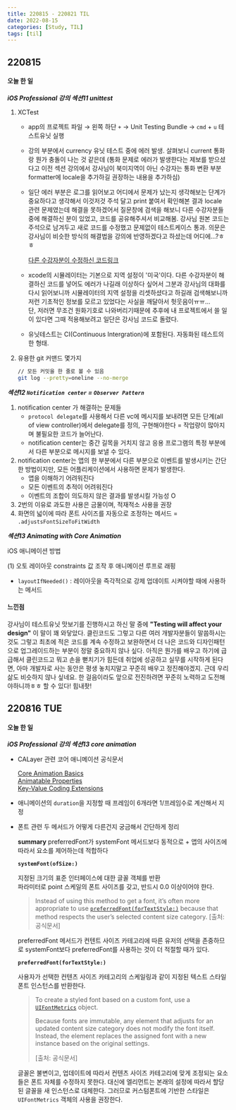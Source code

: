 ```yaml
---
title: 220815 - 220821 TIL
date: 2022-08-15
categories: [Study, TIL]
tags: [til]
---
```


## 220815

#### 오늘 한 일

**_iOS Professional 강의 섹션11 unittest_**

1.   XCTest

     -   app의 프로젝트 파일 → 왼쪽 하단 `+` → Unit Testing Bundle → `cmd` + `u` 테스트유닛 실행

     -   강의 부분에서 currency 유닛 테스트 중에 에러 발생. 살펴보니 current 통화랑 뭔가 충돌이 나는 것 같은데 (통화 문제로 에러가 발생한다는 제보를 받으셨다고 이전 섹션 강의에서 강사님이 북미지역이 아닌 수강자는 통화 변환 부분 formatter에 locale을 추가하길 권장하는 내용을 추가하심)

     -   일단 에러 부분은 로그를 읽어보고 어디에서 문제가 났는지 생각해보는 단계가 중요하다고 생각해서 이것저것 주석 달고 print 붙여서 확인해본 결과 locale 관련 문제였는데 해결을 못하겠어서 질문창에 검색을 해보니 다른 수강자분들중에 해결하신 분이 있었고, 코드를 공유해주셔서 비교해봄. 강사님 원본 코드는 주석으로 남겨두고 새로 코드를 수정했고 문제없이 테스트케이스 통과. 의문은 강사님이 비슷한 방식의 해결법을 강의에 반영하겠다고 하셨는데 어디에...?ㅎㅎ

         [다른 수강자분이 수정하신 코드링크](https://gist.github.com/nesimtunc/95c64554553860c7e8f9506ff8b2243e)

     -   xcode의 시뮬레이터는 기본으로 지역 설정이 '미국'이다. 다른 수강자분이 해결하신 코드를 넣어도 에러가 나길래 이상하다 싶어서 그분과 강사님의 대화를 다시 읽어보니까 시뮬레이터의 지역 설정을 리셋하셨다고 하길래 검색해보니까 저런 기초적인 정보를 모르고 있었다는 사실을 깨달아서 헛웃음이ㅠㅠ...  
         단, 저러면 무조건 원화기호로 나와버리기때문에 추후에 내 프로젝트에서 쓸 일이 있다면 그때 적용해보려고 일단은 강사님 코드로 돌렸다.

     -   유닛테스트는 CI(Continuous Intergration)에 포함된다. 자동화된 테스트의 한 형태.

2.   유용한 git 커맨드 몇가지

     ```bash
     // 모든 커밋을 한 줄로 볼 수 있음
     git log --pretty=oneline --no-merge
     ```



**_섹션12 `Notification center` = `Observer Pattern`_**

1.   notification center 가 해결하는 문제들
     -   `protocol delegate`를 사용해서 다른 vc에 메시지를 보내려면 모든 단계(all of view controller)에서 delegate를 정의, 구현해야한다 = 작업량이 많아지며 불필요한 코드가 늘어난다.
     -   notification center는 중간 길목을 거치지 않고 응용 프로그램의 특정 부분에서 다른 부분으로 메시지를 보낼 수 있다.
2.   notification center는 앱의 한 부분에서 다른 부분으로 이벤트를 발생시키는 간단한 방법이지만, 모든 어플리케이션에서 사용하면 문제가 발생한다. 
     -   앱을 이해하기 어려워진다
     -   모든 이벤트의 추적이 어려워진다
     -   이벤트의 조합이 의도하지 않은 결과를 발생시킬 가능성 O
3.   2번의 이유로 과도한 사용은 금물이며, 적재적소 사용을 권장
4.   화면의 넓이에 따라 폰트 사이즈를 자동으로 조정하는 메서드 =  `.adjustsFontSizeToFitWidth`



**_섹션13 Animating with Core Animation_**

iOS 애니메이션 방법

(1) 오토 레이아웃 constraints 값 조작 후 애니메이션 루프로 래핑

-   `layoutIfNeeded()` : 레이아웃을 즉각적으로 강제 업데이트 시켜야할 때에 사용하는 메서드



#### 느낀점

강사님이 테스트유닛 맛보기를 진행하시고 하신 말 중에 **"Testing will affect your design"** 이 말이 꽤 와닿았다. 클린코드도 그렇고 다른 여러 개발자분들이 말씀하시는 것도 그렇고 최초에 적은 코드를 계속 수정하고 보완하면서 더 나은 코드와 디자인패턴으로 업그레이드하는 부분이 정말 중요하지 않나 싶다. 아직은 뭔가를 배우고 하기에 급급해서 클린코드고 뭐고 손을 뻗치기가 힘든데 취업에 성공하고 실무를 시작하게 된다면, 아마 개발자로 사는 동안은 평생 놓치지말고 꾸준히 배우고 정진해야겠지. 근데 우리 삶도 비슷하지 않나 싶네요. 한 걸음이라도 앞으로 전진하려면 꾸준히 노력하고 도전해야하니까ㅎㅎ 할 수 있다! 힘내좟!



## 220816 TUE

#### 오늘 한 일

**_iOS Professional 강의 섹션13 core animation_**

-   CALayer 관련 코어 애니메이션 공식문서

    [Core Animation Basics](https://developer.apple.com/library/archive/documentation/Cocoa/Conceptual/CoreAnimation_guide/CoreAnimationBasics/CoreAnimationBasics.html#//apple_ref/doc/uid/TP40004514-CH2-SW3)  
    [Animatable Properties](https://developer.apple.com/library/archive/documentation/Cocoa/Conceptual/CoreAnimation_guide/AnimatableProperties/AnimatableProperties.html)  
    [Key-Value Coding Extensions](https://developer.apple.com/library/archive/documentation/Cocoa/Conceptual/CoreAnimation_guide/Key-ValueCodingExtensions/Key-ValueCodingExtensions.html#//apple_ref/doc/uid/TP40004514-CH12-SW2)

-   애니메이션의 `duration`을 지정할 때 프레임이 6개라면 1/프레임수로 계산해서 지정

-   폰트 관련 두 메서드가 어떻게 다른건지 궁금해서 간단하게 정리

    **summary** preferredFont가 systemFont 메서드보다 동적으로 + 앱의 사이즈에 따라서 요소를 제어하는데 적합하다

    **`systemFont(ofSize:)`**

    지정된 크기의 표준 인터페이스에 대한 글꼴 객체를 반환  
    파라미터로 point 스케일의 폰트 사이즈를 갖고, 반드시 0.0 이상이어야 한다.

    >   Instead of using this method to get a font, it’s often more appropriate to use [`preferredFont(forTextStyle:)`](doc://com.apple.documentation/documentation/uikit/uifont/1619030-preferredfont?language=swift) because that method respects the user’s selected content size category.
    >   [출처: 공식문서]

    preferredFont 메서드가 컨텐트 사이즈 카테고리에 따른 유저의 선택을 존중하므로 systemFont보다 preferredFont를 사용하는 것이 더 적절할 때가 있다.

    

    **`preferredFont(forTextStyle:)`**

    사용자가 선택한 컨텐츠 사이즈 카테고리의 스케일링과 같이 지정된 텍스트 스타일 폰트 인스턴스를 반환한다.

    >   To create a styled font based on a custom font, use a [`UIFontMetrics`](doc://com.apple.documentation/documentation/uikit/uifontmetrics?language=swift) object.
    >
    >   Because fonts are immutable, any element that adjusts for an updated content size category does not modify the font itself. Instead, the element replaces the assigned font with a new instance based on the original settings.
    >
    >   [출처: 공식문서]

    글꼴은 불변이고, 업데이트에 따라서 컨텐츠 사이즈 카테고리에 맞게 조정되는 요소들은 폰트 자체를 수정하지 못한다. 대신에 엘리먼트는 본래의 설정에 따라서 할당된 글꼴을 새 인스턴스로 대체한다. 그러므로 커스텀폰트에 기반한 스타일은 `UIFontMetrics` 객체의 사용을 권장한다.



